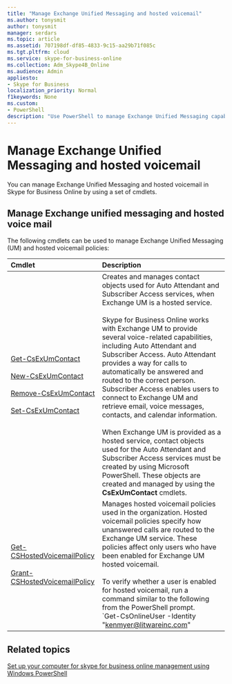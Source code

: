 ```yaml
---
title: "Manage Exchange Unified Messaging and hosted voicemail"
ms.author: tonysmit
author: tonysmit
manager: serdars
ms.topic: article
ms.assetid: 707198df-df85-4833-9c15-aa29b71f085c
ms.tgt.pltfrm: cloud
ms.service: skype-for-business-online
ms.collection: Adm_Skype4B_Online
ms.audience: Admin
appliesto:
- Skype for Business
localization_priority: Normal
f1keywords: None
ms.custom:
- PowerShell
description: "Use PowerShell to manage Exchange Unified Messaging capabilities such as Auto Attendant and Subscriber Access and hosted voicemail in Skype for Business Online."
---
```


# Manage Exchange Unified Messaging and hosted voicemail

You can manage Exchange Unified Messaging and hosted voicemail in Skype for Business Online by using a set of cmdlets.
  
## Manage Exchange unified messaging and hosted voice mail

The following cmdlets can be used to manage Exchange Unified Messaging (UM) and hosted voicemail policies:
  
|**Cmdlet**|**Description**|
|:-----|:-----|
|[Get-CsExUmContact](https://go.microsoft.com/fwlink/p/?linkid=849628) <br/><br/> [New-CsExUmContact](https://go.microsoft.com/fwlink/p/?linkid=849629) <br/> <br/>[Remove-CsExUmContact](https://go.microsoft.com/fwlink/p/?linkid=849630) <br/> <br/>[Set-CsExUmContact](https://go.microsoft.com/fwlink/p/?linkid=849631) <br/> |Creates and manages contact objects used for Auto Attendant and Subscriber Access services, when Exchange UM is a hosted service.  <br/><br/> Skype for Business Online works with Exchange UM to provide several voice-related capabilities, including Auto Attendant and Subscriber Access. Auto Attendant provides a way for calls to automatically be answered and routed to the correct person. Subscriber Access enables users to connect to Exchange UM and retrieve email, voice messages, contacts, and calendar information.  <br/><br/> When Exchange UM is provided as a hosted service, contact objects used for the Auto Attendant and Subscriber Access services must be created by using Microsoft PowerShell. These objects are created and managed by using the **CsExUmContact** cmdlets. <br/> |
|[Get-CSHostedVoicemailPolicy](https://go.microsoft.com/fwlink/p/?linkid=849633) <br/> <br/>[Grant-CSHostedVoicemailPolicy](https://go.microsoft.com/fwlink/p/?linkid=849602) <br/> |Manages hosted voicemail policies used in the organization. Hosted voicemail policies specify how unanswered calls are routed to the Exchange UM service. These policies affect only users who have been enabled for Exchange UM hosted voicemail.  <br/><br/> To verify whether a user is enabled for hosted voicemail, run a command similar to the following from the PowerShell prompt.  <br/> `Get-CsOnlineUser -Identity "kenmyer@litwareinc.com" | Select-Object HostedVoiceMail`|
   

## Related topics
[Set up your computer for skype for business online management using Windows PowerShell](set-up-your-computer-for-windows-powershell.md)

  
 